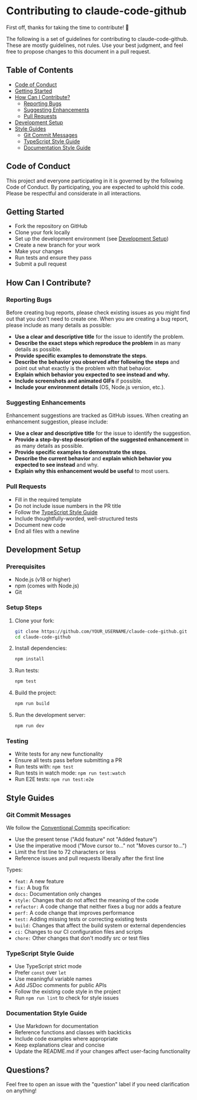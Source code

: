 # Contributing to claude-code-github

First off, thanks for taking the time to contribute! 🎉

The following is a set of guidelines for contributing to claude-code-github. These are mostly guidelines, not rules. Use your best judgment, and feel free to propose changes to this document in a pull request.

## Table of Contents

- [Code of Conduct](#code-of-conduct)
- [Getting Started](#getting-started)
- [How Can I Contribute?](#how-can-i-contribute)
  - [Reporting Bugs](#reporting-bugs)
  - [Suggesting Enhancements](#suggesting-enhancements)
  - [Pull Requests](#pull-requests)
- [Development Setup](#development-setup)
- [Style Guides](#style-guides)
  - [Git Commit Messages](#git-commit-messages)
  - [TypeScript Style Guide](#typescript-style-guide)
  - [Documentation Style Guide](#documentation-style-guide)

## Code of Conduct

This project and everyone participating in it is governed by the following Code of Conduct. By participating, you are expected to uphold this code. Please be respectful and considerate in all interactions.

## Getting Started

- Fork the repository on GitHub
- Clone your fork locally
- Set up the development environment (see [Development Setup](#development-setup))
- Create a new branch for your work
- Make your changes
- Run tests and ensure they pass
- Submit a pull request

## How Can I Contribute?

### Reporting Bugs

Before creating bug reports, please check existing issues as you might find out that you don't need to create one. When you are creating a bug report, please include as many details as possible:

- **Use a clear and descriptive title** for the issue to identify the problem.
- **Describe the exact steps which reproduce the problem** in as many details as possible.
- **Provide specific examples to demonstrate the steps**.
- **Describe the behavior you observed after following the steps** and point out what exactly is the problem with that behavior.
- **Explain which behavior you expected to see instead and why.**
- **Include screenshots and animated GIFs** if possible.
- **Include your environment details** (OS, Node.js version, etc.).

### Suggesting Enhancements

Enhancement suggestions are tracked as GitHub issues. When creating an enhancement suggestion, please include:

- **Use a clear and descriptive title** for the issue to identify the suggestion.
- **Provide a step-by-step description of the suggested enhancement** in as many details as possible.
- **Provide specific examples to demonstrate the steps**.
- **Describe the current behavior** and **explain which behavior you expected to see instead** and why.
- **Explain why this enhancement would be useful** to most users.

### Pull Requests

- Fill in the required template
- Do not include issue numbers in the PR title
- Follow the [TypeScript Style Guide](#typescript-style-guide)
- Include thoughtfully-worded, well-structured tests
- Document new code
- End all files with a newline

## Development Setup

### Prerequisites

- Node.js (v18 or higher)
- npm (comes with Node.js)
- Git

### Setup Steps

1. Clone your fork:
   ```bash
   git clone https://github.com/YOUR_USERNAME/claude-code-github.git
   cd claude-code-github
   ```

2. Install dependencies:
   ```bash
   npm install
   ```

3. Run tests:
   ```bash
   npm test
   ```

4. Build the project:
   ```bash
   npm run build
   ```

5. Run the development server:
   ```bash
   npm run dev
   ```

### Testing

- Write tests for any new functionality
- Ensure all tests pass before submitting a PR
- Run tests with: `npm test`
- Run tests in watch mode: `npm run test:watch`
- Run E2E tests: `npm run test:e2e`

## Style Guides

### Git Commit Messages

We follow the [Conventional Commits](https://www.conventionalcommits.org/) specification:

- Use the present tense ("Add feature" not "Added feature")
- Use the imperative mood ("Move cursor to..." not "Moves cursor to...")
- Limit the first line to 72 characters or less
- Reference issues and pull requests liberally after the first line

Types:
- `feat:` A new feature
- `fix:` A bug fix
- `docs:` Documentation only changes
- `style:` Changes that do not affect the meaning of the code
- `refactor:` A code change that neither fixes a bug nor adds a feature
- `perf:` A code change that improves performance
- `test:` Adding missing tests or correcting existing tests
- `build:` Changes that affect the build system or external dependencies
- `ci:` Changes to our CI configuration files and scripts
- `chore:` Other changes that don't modify src or test files

### TypeScript Style Guide

- Use TypeScript strict mode
- Prefer `const` over `let`
- Use meaningful variable names
- Add JSDoc comments for public APIs
- Follow the existing code style in the project
- Run `npm run lint` to check for style issues

### Documentation Style Guide

- Use Markdown for documentation
- Reference functions and classes with backticks
- Include code examples where appropriate
- Keep explanations clear and concise
- Update the README.md if your changes affect user-facing functionality

## Questions?

Feel free to open an issue with the "question" label if you need clarification on anything!
